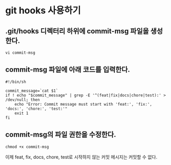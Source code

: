 # git hooks 사용하기

## .git/hooks 디렉터리 하위에 commit-msg 파일을 생성한다.
```
vi commit-msg
```

## commit-msg 파일에 아래 코드를 입력한다.
```
#!/bin/sh

commit_message=`cat $1`
if ! echo "$commit_message" | grep -E '^(feat|fix|docs|chore|test):' > /dev/null; then
    echo "Error: Commit message must start with 'feat:', 'fix:', 'docs:', 'chore:', 'test:'"
    exit 1
fi
```

## commit-msg의 파일 권한을 수정한다.
```
chmod +x commit-msg
```

이제 feat, fix, docs, chore, test로 시작하지 않는 커밋 메시지는 커밋할 수 없다.
